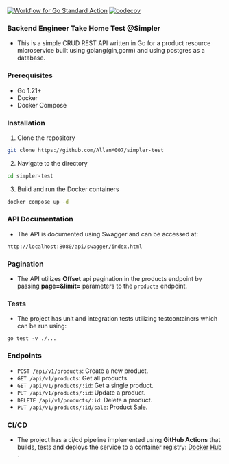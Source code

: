 [![Workflow for Go Standard Action](https://github.com/AllanM007/simpler-test/actions/workflows/test-build-deploy.yml/badge.svg)](https://github.com/AllanM007/simpler-test/actions/workflows/test-build-deploy.yml) [![codecov](https://codecov.io/github/AllanM007/simpler-test/graph/badge.svg?token=W5ZXQ6HFO0)](https://codecov.io/github/AllanM007/simpler-test)

### Backend Engineer Take Home Test @Simpler

- This is a simple CRUD REST API written in Go for a product resource microservice built using golang(gin,gorm) and using postgres as a database.

### Prerequisites

- Go 1.21+
- Docker
- Docker Compose

### Installation

1. Clone the repository

```bash
git clone https://github.com/AllanM007/simpler-test
```

2. Navigate to the directory

```bash
cd simpler-test
```

3. Build and run the Docker containers

```bash
docker compose up -d
```

### API Documentation

- The API is documented using Swagger and can be accessed at:

```
http://localhost:8080/api/swagger/index.html
```

### Pagination

- The API utilizes <strong>Offset</strong> api pagination in the products endpoint by passing <strong>page=&limit=</strong> parameters to the `products` endpoint.

### Tests
- The project has unit and integration tests utilizing testcontainers which can be run using:
```
go test -v ./...
```

### Endpoints

- `POST /api/v1/products`: Create a new product.
- `GET /api/v1/products`: Get all products.
- `GET /api/v1/products/:id`: Get a single product.
- `PUT /api/v1/products/:id`: Update a product.
- `DELETE /api/v1/products/:id`: Delete a product.
- `PUT /api/v1/products/:id/sale`: Product Sale.

### CI/CD

- The project has a ci/cd pipeline implemented using <strong>GitHub Actions</strong> that builds, tests and deploys the service to a container registry:  [Docker Hub](https://hub.docker.com/r/mwarangu/simpler-test) .
